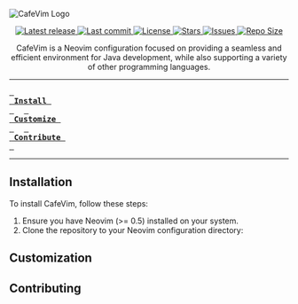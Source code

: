 ![CafeVim Logo](./repo_assets/logo.jpg)

<div align="center">

  <a href="https://github.com/s-waite/CafeVim/releases/latest">
    <img alt="Latest release" src="https://img.shields.io/github/v/release/s-waite/CafeVim?style=for-the-badge&logo=neovim&color=C9CBFF&logoColor=D9E0EE&labelColor=302D41" />
  </a>
  <a href="https://github.com/s-waite/CafeVim/pulse">
    <img alt="Last commit" src="https://img.shields.io/github/last-commit/s-waite/CafeVim?style=for-the-badge&logo=neovim&color=8bd5ca&logoColor=D9E0EE&labelColor=302D41"/>
  </a>
  <a href="https://github.com/s-waite/CafeVim/blob/main/LICENSE">
    <img alt="License" src="https://img.shields.io/github/license/s-waite/CafeVim?style=for-the-badge&logo=neovim&color=ee999f&logoColor=D9E0EE&labelColor=302D41" />
  </a>
  <a href="https://github.com/s-waite/CafeVim/stargazers">
    <img alt="Stars" src="https://img.shields.io/github/stars/s-waite/CafeVim?style=for-the-badge&logo=neovim&color=c69ff5&logoColor=D9E0EE&labelColor=302D41" />
  </a>
  <a href="https://github.com/s-waite/CafeVim/issues">
    <img alt="Issues" src="https://img.shields.io/github/issues/s-waite/CafeVim?style=for-the-badge&logo=neovim&color=F5E0DC&logoColor=D9E0EE&labelColor=302D41" />
  </a>
  <a href="https://github.com/s-waite/CafeVim">
    <img alt="Repo Size" src="https://img.shields.io/github/repo-size/s-waite/CafeVim?color=%23DDB6F2&label=SIZE&logo=neovim&style=for-the-badge&logoColor=D9E0EE&labelColor=302D41" />
  </a>

</div>

<p align="center">
  CafeVim is a Neovim configuration focused on providing a seamless and efficient environment for Java development, while also supporting a variety of other programming languages.
</p>

---

**[<kbd> <br> Install <br> </kbd>](#installation)** 
**[<kbd> <br> Customize <br> </kbd>](#customization)** 
**[<kbd> <br> Contribute <br> </kbd>](#contributing)**

---

## Installation

To install CafeVim, follow these steps:

1. Ensure you have Neovim (>= 0.5) installed on your system.
2. Clone the repository to your Neovim configuration directory:

## Customization

## Contributing

